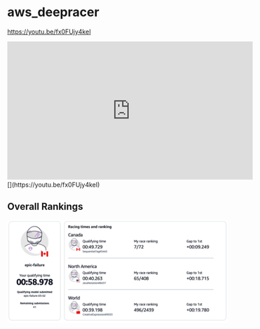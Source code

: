 # aws_deepracer

https://youtu.be/fx0FUjy4keI
<iframe width="560" height="315" src="https://youtu.be/fx0FUjy4keI" frameborder="0" allow="accelerometer; autoplay; clipboard-write; encrypted-media; gyroscope; picture-in-picture" allowfullscreen></iframe>
[](https://youtu.be/fx0FUjy4keI)

## Overall Rankings
![](./Rankings.png)
